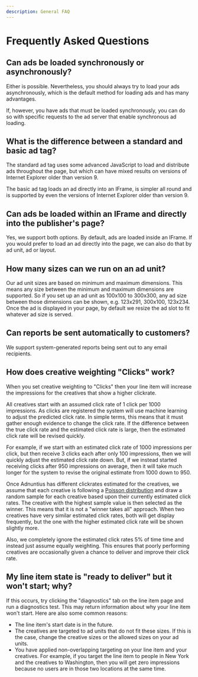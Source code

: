 ```yaml
---
description: General FAQ
---
```


# Frequently Asked Questions

## Can ads be loaded synchronously or asynchronously?

Either is possible. Nevertheless, you should always try to load your ads asynchronously, which is the default method for loading ads and has many advantages.

If, however, you have ads that must be loaded synchronously, you can do so with specific requests to the ad server that enable synchronous ad loading.

## What is the difference between a standard and basic ad tag?

The standard ad tag uses some advanced JavaScript to load and distribute ads throughout the page, but which can have mixed results on versions of Internet Explorer older than version 9.

The basic ad tag loads an ad directly into an IFrame, is simpler all round and is supported by even the versions of Internet Explorer older than version 9.

## Can ads be loaded within an IFrame and directly into the publisher's page?

Yes, we support both options. By default, ads are loaded inside an IFrame. If you would prefer to load an ad directly into the page, we can also do that by ad unit, ad or layout.

## How many sizes can we run on an ad unit?

Our ad unit sizes are based on minimum and maximum dimensions. This means any size between the minimum and maximum dimensions are supported. So if you set up an ad unit as 100x100 to 300x300, any ad size between those dimensions can be shown, e.g. 123x291, 300x100, 123x234. Once the ad is displayed in your page, by default we resize the ad slot to fit whatever ad size is served.

## Can reports be sent automatically to customers?

We support system-generated reports being sent out to any email recipients.

## How does creative weighting "Clicks" work?

When you set creative weighting to "Clicks" then your line item will increase the impressions for the creatives that show a higher clickrate.

All creatives start with an assumed click rate of 1 click per 1000 impressions. As clicks are registered the system will use machine learning to adjust the predicted click rate. In simple terms, this means that it must gather enough evidence to change the click rate. If the difference between the true click rate and the estimated click rate is large, then the estimated click rate will be revised quickly.

For example, if we start with an estimated click rate of 1000 impressions per click, but then receive 3 clicks each after only 100 impressions, then we will quickly adjust the estimated click rate down. But, if we instead started receiving clicks after 950 impressions on average, then it will take much longer for the system to revise the original estimate from 1000 down to 950.

Once Adnuntius has different clickrates estimated for the creatives, we assume that each creative is following a [Poisson distribution](https://en.wikipedia.org/wiki/Poisson\_distribution) and draw a random sample for each creative based upon their currently estimated click rates. The creative with the highest sample value is then selected as the winner. This means that it is not a "winner takes all" approach. When two creatives have very similar estimated click rates, both will get display frequently, but the one with the higher estimated click rate will be shown slightly more.

Also, we completely ignore the estimated click rates 5% of time time and instead just assume equally weighting. This ensures that poorly performing creatives are occasionally given a chance to deliver and improve their click rate.

## My line item state is "ready to deliver" but it won't start; why?

If this occurs, try clicking the "diagnostics" tab on the line item page and run a diagnostics test. This may return information about why your line item won't start. Here are also some common reasons:

* The line item's start date is in the future.&#x20;
* The creatives are targeted to ad units that do not fit these sizes. If this is the case, change the creative sizes or the allowed sizes on your ad units.
* You have applied non-overlapping targeting on your line item and your creatives. For example, if you target the line item to people in New York and the creatives to Washington, then you will get zero impressions because no users are in those two locations at the same time.&#x20;
